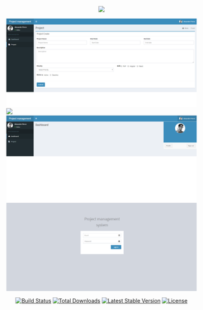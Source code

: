<p align="center"><img src="https://laravel.com/assets/img/components/logo-laravel.svg"></p>

<img src="https://github.com/danieleiden1123/Laraveltest/blob/master/image.png">
<img src="https://github.com/danieleiden1123/Laraveltest/blob/master/image2png">
<img src="https://github.com/danieleiden1123/Laraveltest/blob/master/image3.png">
<img src="https://github.com/danieleiden1123/Laraveltest/blob/master/image4.png">



<p align="center">
<a href="https://travis-ci.org/laravel/framework"><img src="https://travis-ci.org/laravel/framework.svg" alt="Build Status"></a>
<a href="https://packagist.org/packages/laravel/framework"><img src="https://poser.pugx.org/laravel/framework/d/total.svg" alt="Total Downloads"></a>
<a href="https://packagist.org/packages/laravel/framework"><img src="https://poser.pugx.org/laravel/framework/v/stable.svg" alt="Latest Stable Version"></a>
<a href="https://packagist.org/packages/laravel/framework"><img src="https://poser.pugx.org/laravel/framework/license.svg" alt="License"></a>
</p>
